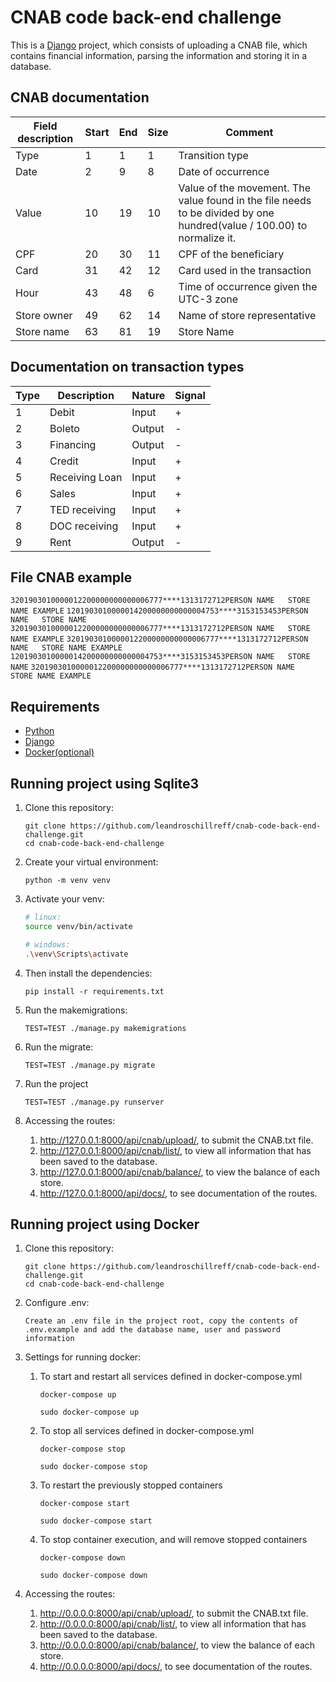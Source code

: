 # CNAB code back-end challenge

This is a [Django](http://www.djangoproject.com) project, which consists of uploading a CNAB file, which contains financial information, parsing the information and storing it in a database.

## CNAB documentation

| Field description | Start | End | Size | Comment                                                                                                                |
| ------------------ | ------ | --- | ------- | ------------------------------------------------------------------------------------------------------------------------- |
| Type               | 1      | 1   | 1       | Transition type                                                                                                        |
| Date               | 2      | 9   | 8       | Date of occurrence                                                                                                      |
| Value              | 10     | 19  | 10      | Value of the movement. The value found in the file needs to be divided by one hundred(value / 100.00) to normalize it. |
| CPF                | 20     | 30  | 11      | CPF of the beneficiary                                                                                                       |
| Card               | 31     | 42  | 12      | Card used in the transaction                                                                                             |
| Hour               | 43     | 48  | 6       | Time of occurrence given the UTC-3 zone                                                                             |
| Store owner        | 49     | 62  | 14      | Name of store representative                                                                                              |
| Store name          | 63     | 81  | 19      | Store Name                                                                                                             |

## Documentation on transaction types

| Type | Description            | Nature   | Signal|
| ---- | ---------------------- | -------- | ----- |
| 1    | Debit                  | Input    | +     |
| 2    | Boleto                 | Output   | -     |
| 3    | Financing              | Output   | -     |
| 4    | Credit                 | Input    | +     |
| 5    | Receiving Loan         | Input    | +     |
| 6    | Sales                  | Input    | +     |
| 7    | TED receiving          | Input    | +     |
| 8    | DOC receiving          | Input    | +     |
| 9    | Rent                   | Output   | -     |

## File CNAB example

`3201903010000012200000000000006777****1313172712PERSON NAME   STORE NAME EXAMPLE`
`1201903010000014200000000000004753****3153153453PERSON NAME   STORE NAME`
`3201903010000012200000000000006777****1313172712PERSON NAME   STORE NAME EXAMPLE`
`3201903010000012200000000000006777****1313172712PERSON NAME   STORE NAME EXAMPLE`
`1201903010000014200000000000004753****3153153453PERSON NAME   STORE NAME`
`3201903010000012200000000000006777****1313172712PERSON NAME   STORE NAME EXAMPLE`

## Requirements

- [Python](https://www.python.org/)
- [Django](http://www.djangoproject.com)
- [Docker(optional)](https://www.docker.com/)

## Running project using Sqlite3

1. Clone this repository:

    ```shell
    git clone https://github.com/leandroschillreff/cnab-code-back-end-challenge.git
    cd cnab-code-back-end-challenge
    ```

2. Create your virtual environment:

    ```shell
    python -m venv venv
    ```

3. Activate your venv:

    ```bash
    # linux:
    source venv/bin/activate

    # windows:
    .\venv\Scripts\activate
    ```

4. Then install the dependencies:

    ```shell
    pip install -r requirements.txt
    ```

5. Run the makemigrations:

    ```shell
    TEST=TEST ./manage.py makemigrations
    ```

6. Run the migrate:

    ```shell
    TEST=TEST ./manage.py migrate
    ```

7. Run the project

    ```shell
    TEST=TEST ./manage.py runserver
    ```

8. Accessing the routes:
    1. <http://127.0.0.1:8000/api/cnab/upload/>, to submit the CNAB.txt file.
    2. <http://127.0.0.1:8000/api/cnab/list/>, to view all information that has been saved to the database.
    3. <http://127.0.0.1:8000/api/cnab/balance/>, to view the balance of each store.
    4. <http://127.0.0.1:8000/api/docs/>, to see documentation of the routes.

## Running project using Docker

1. Clone this repository:

    ```shell
    git clone https://github.com/leandroschillreff/cnab-code-back-end-challenge.git
    cd cnab-code-back-end-challenge
    ```

2. Configure .env:

    ```text
    Create an .env file in the project root, copy the contents of .env.example and add the database name, user and password information
    ```

3. Settings for running docker:
    1. To start and restart all services defined in docker-compose.yml

        ```shell
        docker-compose up
        ```

        ```shell
        sudo docker-compose up
        ```

    2. To stop all services defined in docker-compose.yml

        ```shell
        docker-compose stop
        ```

        ```shell
        sudo docker-compose stop
        ```

    3. To restart the previously stopped containers

        ```shell
        docker-compose start
        ```

        ```shell
        sudo docker-compose start
        ```

    4. To stop container execution, and will remove stopped containers

        ```shell
        docker-compose down
        ```

        ```shell
        sudo docker-compose down
        ```

4. Accessing the routes:
    1. <http://0.0.0.0:8000/api/cnab/upload/>, to submit the CNAB.txt file.
    2. <http://0.0.0.0:8000/api/cnab/list/>, to view all information that has been saved to the database.
    3. <http://0.0.0.0:8000/api/cnab/balance/>, to view the balance of each store.
    4. <http://0.0.0.0:8000/api/docs/>, to see documentation of the routes.
